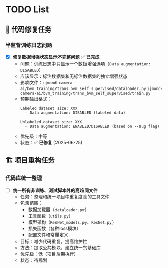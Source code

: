 # TODO List

## 🔧 代码修复任务



### 半监督训练日志问题
- [x] **修复数据增强状态显示不完整问题** ✅ **已完成**
  - 问题：训练日志中只显示一个数据增强选项（`Data augmentation: DISABLED`）
  - 应该显示：标注数据集和无标注数据集的独立增强状态
  - 影响文件：`ijmond-camera-ai/bvm_training/trans_bvm_self_supervised/dataloader.py` `ijmond-camera-ai/bvm_training/trans_bvm_self_supervised/train.py`
  - 预期输出格式：
    ```
    Labeled dataset size: XXX
      - Data augmentation: DISABLED (labeled data)
    
    Unlabeled dataset size: XXX  
      - Data augmentation: ENABLED/DISABLED (based on --aug flag)
    ```
  - 优先级：中等
  - 状态：✅ **已修复** (2025-06-25)


## 🏗️ 项目重构任务

### 代码库统一整理
- [ ] **统一所有非训练、测试脚本外的高趋同文件**
  - 任务：整理和统一项目中重复度高的工具文件
  - 包含范围：
    - 数据加载器（`dataloader.py`）
    - 工具函数（`utils.py`）
    - 模型架构（`ResNet_models.py`、`ResNet.py`）
    - 损失函数（各种loss模块）
    - 配置文件和常量定义
  - 目标：减少代码重复，提高维护性
  - 方法：提取公共模块，建立统一的基础库
  - 优先级：低（项目后期执行）
  - 状态：待规划
